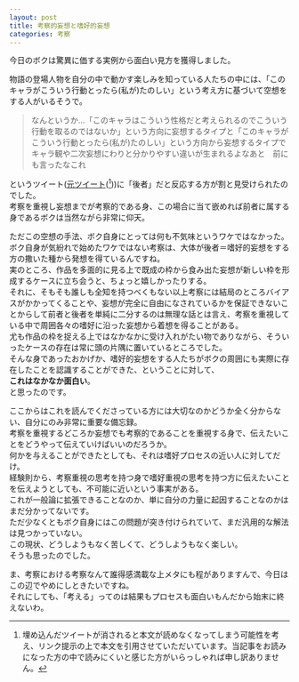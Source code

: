 ```yaml
---
layout: post
title: 考察的妄想と嗜好的妄想
categories: 考察
---
```


今日のボクは驚異に価する実例から面白い見方を獲得しました。  

物語の登場人物を自分の中で動かす楽しみを知っている人たちの中には、「このキャラがこういう行動とったら(私が)たのしい」という考え方に基づいて空想をする人がいるそうで。  
> なんというか…「このキャラはこういう性格だと考えられるのでこういう行動を取るのではないか」という方向に妄想するタイプと「このキャラがこういう行動とったら(私が)たのしい」という方向から妄想するタイプでキャラ観や二次妄想にわりと分かりやすい違いが生まれるよなあと　前にも言ったなこれ  

というツイート([元ツイート](https://twitter.com/boh2boh/status/361463985020731393)([^1]))に「後者」だと反応する方が割と見受けられたのでした。  
考察を重視し妄想までが考察的である身、この場合に当て嵌めれば前者に属する身であるボクは当然ながら非常に仰天。  

ただこの空想の手法、ボク自身にとっては何も不気味というワケではなかった。  
ボク自身が気紛れで始めたワケではない考察は、大体が後者＝嗜好的妄想をする方の撒いた種から発想を得ているんですね。  
実のところ、作品を多面的に見る上で既成の枠から食み出た妄想が新しい枠を形成するケースに立ち会うと、ちょっと嬉しかったりする。  
それに、そもそも誰しも全知を持つべくもない以上考察には結局のところバイアスがかかってくることや、妄想が完全に自由になされているかを保証できないことからして前者と後者を単純に二分するのは無理な話とは言え、考察を重視している中で周囲各々の嗜好に沿った妄想から着想を得ることがある。  
尤も作品の枠を捉える上ではなかなかに受け入れがたい物でありながら、そういったケースの存在は常に頭の片隅に置いているところでした。  
そんな身であったおかげか、嗜好的妄想をする人たちがボクの周囲にも実際に存在したことを認識することができた、ということに対して、  
**これはなかなか面白い**。  
と思ったのです。  

ここからはこれを読んでくださっている方には大切なのかどうか全く分からない、自分にのみ非常に重要な備忘録。  
考察を重視するどころか妄想でも考察的であることを重視する身で、伝えたいことをどうやって伝えていけばいいのだろうか。  
何かを与えることができたとしても、それは嗜好プロセスの近い人に対してだけ。  
経験則から、考察重視の思考を持つ身で嗜好重視の思考を持つ方に伝えたいことを伝えようとしても、不可能に近いという事実がある。  
これが一般論に拡張できることなのか、単に自分の力量に起因することなのかはまだ分かってないです。  
ただ少なくともボク自身にはこの問題が突き付けられていて、まだ汎用的な解法は見つかっていない。  
この現状、どうしようもなく苦しくて、どうしようもなく楽しい。  
そうも思ったのでした。  

ま、考察における考察なんて誰得感満載な上メタにも程がありますんで、今日はこの辺でやめにしときたいですね。  
それにしても、「考える」ってのは結果もプロセスも面白いもんだから始末に終えないわ。  

[^1]: 埋め込んだツイートが消されると本文が読めなくなってしまう可能性を考え、リンク提示の上で本文を引用させていただいています。当記事をお読みになった方の中で読みにくいと感じた方がいらっしゃれば申し訳ありません。
